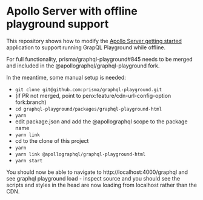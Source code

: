 # Apollo Server with offline playground support

This repository shows how to modify the [Apollo Server getting started](https://www.apollographql.com/docs/apollo-server/getting-started.html) application to support running GrapQL Playground while offline.

For full functionality, prisma/graphql-playground#845 needs to be merged and included in the @apollographql/graphql-playground fork.

In the meantime, some manual setup is needed:

- `git clone git@github.com:prisma/graphql-playground.git`
- (if PR not merged, point to penx:feature/cdn-url-config-option fork:branch)
- `cd graphql-playground/packages/graphql-playground-html`
- `yarn`
- edit package.json and add the @apollographql scope to the package name
- `yarn link`
- cd to the clone of this project
- `yarn`
- `yarn link @apollographql/graphql-playground-html`
- `yarn start`

You should now be able to navigate to http://localhost:4000/graphql and see graphql playground load - inspect source and you should see the scripts and styles in the head are now loading from localhost rather than the CDN.
